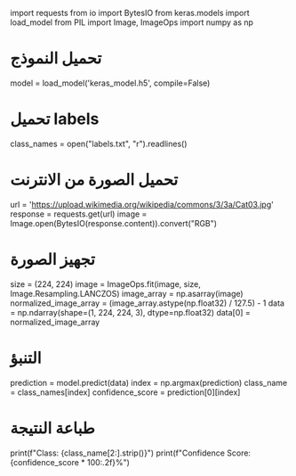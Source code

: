 import requests
from io import BytesIO
from keras.models import load_model
from PIL import Image, ImageOps
import numpy as np
# تحميل النموذج
model = load_model('keras_model.h5', compile=False)
# تحميل labels
class_names = open("labels.txt", "r").readlines()
# تحميل الصورة من الانترنت
url = 'https://upload.wikimedia.org/wikipedia/commons/3/3a/Cat03.jpg'
response = requests.get(url)
image = Image.open(BytesIO(response.content)).convert("RGB")
# تجهيز الصورة
size = (224, 224)
image = ImageOps.fit(image, size, Image.Resampling.LANCZOS)
image_array = np.asarray(image)
normalized_image_array = (image_array.astype(np.float32) / 127.5) - 1
data = np.ndarray(shape=(1, 224, 224, 3), dtype=np.float32)
data[0] = normalized_image_array
# التنبؤ
prediction = model.predict(data)
index = np.argmax(prediction)
class_name = class_names[index]
confidence_score = prediction[0][index]
# طباعة النتيجة
print(f"Class: {class_name[2:].strip()}")
print(f"Confidence Score: {confidence_score * 100:.2f}%")
